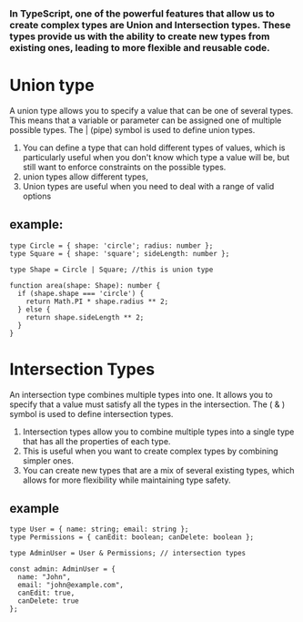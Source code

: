 ### In TypeScript, one of the powerful features that allow us to create complex types are Union and Intersection types. These types provide us with the ability to create new types from existing ones, leading to more flexible and reusable code.

# Union type

A union type allows you to specify a value that can be one of several types. This means that a variable or parameter can be assigned one of multiple possible types. The | (pipe) symbol is used to define union types.
1. You can define a type that can hold different types of values, which is particularly useful when you don't know which type a value will be, but still want to enforce constraints on the possible types.
2. union types allow different types,
3. Union types are useful when you need to deal with a range of valid options
## example: 

```
type Circle = { shape: 'circle'; radius: number };
type Square = { shape: 'square'; sideLength: number };

type Shape = Circle | Square; //this is union type

function area(shape: Shape): number {
  if (shape.shape === 'circle') {
    return Math.PI * shape.radius ** 2;
  } else {
    return shape.sideLength ** 2;
  }
}
```

#  Intersection Types

An intersection type combines multiple types into one. It allows you to specify that a value must satisfy all the types in the intersection. The ( & ) symbol is used to define intersection types.

1.  Intersection types allow you to combine multiple types into a single type that has all the properties of each type.
2. This is useful when you want to create complex types by combining simpler ones.
3. You can create new types that are a mix of several existing types, which allows for more flexibility while maintaining type safety.



## example
```
type User = { name: string; email: string };
type Permissions = { canEdit: boolean; canDelete: boolean };

type AdminUser = User & Permissions; // intersection types

const admin: AdminUser = {
  name: "John",
  email: "john@example.com",
  canEdit: true,
  canDelete: true
}; 
```

